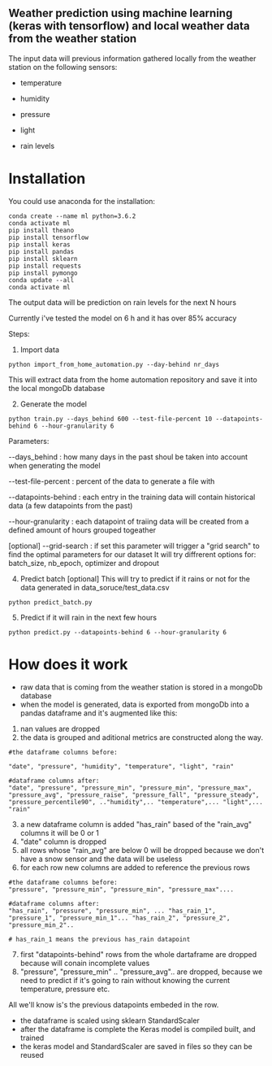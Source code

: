 ## Weather prediction using machine learning (keras with tensorflow) and local weather data from the weather station


The input data will previous information gathered locally from the weather station on the following sensors:

- temperature 

- humidity

- pressure

- light

- rain levels

# Installation
You could use anaconda for the installation:
````
conda create --name ml python=3.6.2
conda activate ml
pip install theano
pip install tensorflow
pip install keras
pip install pandas
pip install sklearn
pip install requests
pip install pymongo
conda update --all
conda activate ml
````

The output data will be prediction on rain levels for the next N hours

Currently i've tested the model on 6 h and it has over 85% accuracy

Steps:

1. Import data

````
python import_from_home_automation.py --day-behind nr_days
````

This will extract data from the home automation repository and save it into the local mongoDb database


2. Generate the model 
````
python train.py --days_behind 600 --test-file-percent 10 --datapoints-behind 6 --hour-granularity 6
````

Parameters:

--days_behind : how many days in the past shoul be taken into account when generating the model

--test-file-percent : percent of the data to generate a file with
 
--datapoints-behind : each entry in the training data will contain historical data (a few datapoints from the past)

--hour-granularity : each datapoint of traiing data will be created from a defined amount of hours grouped togeather

[optional] --grid-search : if set this parameter will trigger a "grid search" to find the optimal parameters for our dataset
It will try diffrerent options for: batch_size, nb_epoch, optimizer and dropout

4. Predict batch [optional]
This will try to predict if it rains or not for the data generated in data_soruce/test_data.csv

````
python predict_batch.py 
````

5. Predict if it will rain in the next few hours

````
python predict.py --datapoints-behind 6 --hour-granularity 6
````

# How does it work

- raw data that is coming from the weather station is stored in a mongoDb database
- when the model is generated, data is exported from mongoDb into a pandas dataframe and it's augmented like this:
1. nan values are dropped
2. the data is grouped and aditional metrics are constructed along the way. 
````
#the dataframe columns before:

"date", "pressure", "humidity", "temperature", "light", "rain"

#dataframe columns after:
"date", "pressure", "pressure_min", "pressure_min", "pressure_max", "pressure_avg", "pressure_raise", "pressure_fall", "pressure_steady", "pressure_percentile90", .."humidity",.. "temperature",... "light",... "rain"
````
3. a new dataframe column is added "has_rain" based of the "rain_avg" columns it will be 0 or 1
4. "date" column is dropped
5. all rows whose "rain_avg" are below 0 will be dropped because we don't have a snow sensor and the data will be useless
6. for each row new columns are added to reference the previous rows
````
#the dataframe columns before:
"pressure", "pressure_min", "pressure_min", "pressure_max"....

#dataframe columns after:
"has_rain", "pressure", "pressure_min", ... "has_rain_1", "pressure_1", "pressure_min_1"... "has_rain_2", "pressure_2", "pressure_min_2"..

# has_rain_1 means the previous has_rain datapoint

````
7. first "datapoints-behind" rows from the whole dartaframe are dropped because will conain incomplete values
8. "pressure", "pressure_min" .. "pressure_avg".. are dropped, because we need to predict if it's going to rain without knowing the current temperature, pressure etc.

All we'll know is's the previous datapoints embeded in the row.

- the dataframe is scaled using sklearn StandardScaler
- after the dataframe is complete the Keras model is compiled built, and trained
- the keras model and StandardScaler are saved in files so they can be reused
